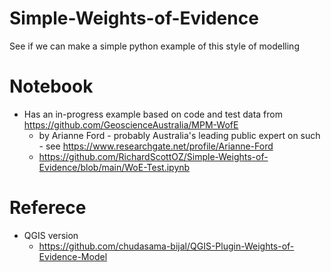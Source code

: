 # Simple-Weights-of-Evidence
See if we can make a simple python example of this style of modelling

# Notebook
- Has an in-progress example based on code and test data from https://github.com/GeoscienceAustralia/MPM-WofE 
	- by Arianne Ford - probably Australia's leading public expert on such - see https://www.researchgate.net/profile/Arianne-Ford
	- https://github.com/RichardScottOZ/Simple-Weights-of-Evidence/blob/main/WoE-Test.ipynb
	
# Referece
- QGIS version
	- https://github.com/chudasama-bijal/QGIS-Plugin-Weights-of-Evidence-Model